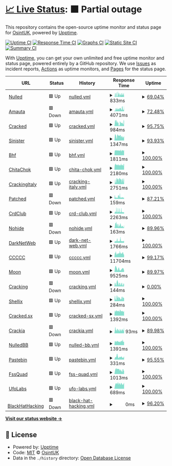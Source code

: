 # [📈 Live Status](https://OsintUK.github.io/Up-or-Down): <!--live status--> **🟧 Partial outage**

This repository contains the open-source uptime monitor and status page for [OsintUK](https://OsintUK.github.io/Up-or-Down), powered by [Upptime](https://github.com/upptime/upptime).

[![Uptime CI](https://github.com/OsintUK/Up-or-Down/workflows/Uptime%20CI/badge.svg)](https://github.com/OsintUK/Up-or-Down/actions?query=workflow%3A%22Uptime+CI%22)
[![Response Time CI](https://github.com/OsintUK/Up-or-Down/workflows/Response%20Time%20CI/badge.svg)](https://github.com/OsintUK/Up-or-Down/actions?query=workflow%3A%22Response+Time+CI%22)
[![Graphs CI](https://github.com/OsintUK/Up-or-Down/workflows/Graphs%20CI/badge.svg)](https://github.com/OsintUK/Up-or-Down/actions?query=workflow%3A%22Graphs+CI%22)
[![Static Site CI](https://github.com/OsintUK/Up-or-Down/workflows/Static%20Site%20CI/badge.svg)](https://github.com/OsintUK/Up-or-Down/actions?query=workflow%3A%22Static+Site+CI%22)
[![Summary CI](https://github.com/OsintUK/Up-or-Down/workflows/Summary%20CI/badge.svg)](https://github.com/OsintUK/Up-or-Down/actions?query=workflow%3A%22Summary+CI%22)

With [Upptime](https://upptime.js.org), you can get your own unlimited and free uptime monitor and status page, powered entirely by a GitHub repository. We use [Issues](https://github.com/OsintUK/Up-or-Down/issues) as incident reports, [Actions](https://github.com/OsintUK/Up-or-Down/actions) as uptime monitors, and [Pages](https://OsintUK.github.io/Up-or-Down) for the status page.

<!--start: status pages-->
<!-- This summary is generated by Upptime (https://github.com/upptime/upptime) -->
<!-- Do not edit this manually, your changes will be overwritten -->
<!-- prettier-ignore -->
| URL | Status | History | Response Time | Uptime |
| --- | ------ | ------- | ------------- | ------ |
| <img alt="" src="https://icons.duckduckgo.com/ip3/nulled.to.ico" height="13"> [Nulled](https://nulled.to) | 🟩 Up | [nulled.yml](https://github.com/OsintUK/Up-or-Down/commits/HEAD/history/nulled.yml) | <details><summary><img alt="Response time graph" src="./graphs/nulled/response-time-week.png" height="20"> 833ms</summary><br><a href="https://OsintUK.github.io/Up-or-Down/history/nulled"><img alt="Response time 833" src="https://img.shields.io/endpoint?url=https%3A%2F%2Fraw.githubusercontent.com%2FOsintUK%2FUp-or-Down%2FHEAD%2Fapi%2Fnulled%2Fresponse-time.json"></a><br><a href="https://OsintUK.github.io/Up-or-Down/history/nulled"><img alt="24-hour response time 781" src="https://img.shields.io/endpoint?url=https%3A%2F%2Fraw.githubusercontent.com%2FOsintUK%2FUp-or-Down%2FHEAD%2Fapi%2Fnulled%2Fresponse-time-day.json"></a><br><a href="https://OsintUK.github.io/Up-or-Down/history/nulled"><img alt="7-day response time 833" src="https://img.shields.io/endpoint?url=https%3A%2F%2Fraw.githubusercontent.com%2FOsintUK%2FUp-or-Down%2FHEAD%2Fapi%2Fnulled%2Fresponse-time-week.json"></a><br><a href="https://OsintUK.github.io/Up-or-Down/history/nulled"><img alt="30-day response time 833" src="https://img.shields.io/endpoint?url=https%3A%2F%2Fraw.githubusercontent.com%2FOsintUK%2FUp-or-Down%2FHEAD%2Fapi%2Fnulled%2Fresponse-time-month.json"></a><br><a href="https://OsintUK.github.io/Up-or-Down/history/nulled"><img alt="1-year response time 833" src="https://img.shields.io/endpoint?url=https%3A%2F%2Fraw.githubusercontent.com%2FOsintUK%2FUp-or-Down%2FHEAD%2Fapi%2Fnulled%2Fresponse-time-year.json"></a></details> | <details><summary><a href="https://OsintUK.github.io/Up-or-Down/history/nulled">69.04%</a></summary><a href="https://OsintUK.github.io/Up-or-Down/history/nulled"><img alt="All-time uptime 69.04%" src="https://img.shields.io/endpoint?url=https%3A%2F%2Fraw.githubusercontent.com%2FOsintUK%2FUp-or-Down%2FHEAD%2Fapi%2Fnulled%2Fuptime.json"></a><br><a href="https://OsintUK.github.io/Up-or-Down/history/nulled"><img alt="24-hour uptime 65.78%" src="https://img.shields.io/endpoint?url=https%3A%2F%2Fraw.githubusercontent.com%2FOsintUK%2FUp-or-Down%2FHEAD%2Fapi%2Fnulled%2Fuptime-day.json"></a><br><a href="https://OsintUK.github.io/Up-or-Down/history/nulled"><img alt="7-day uptime 69.04%" src="https://img.shields.io/endpoint?url=https%3A%2F%2Fraw.githubusercontent.com%2FOsintUK%2FUp-or-Down%2FHEAD%2Fapi%2Fnulled%2Fuptime-week.json"></a><br><a href="https://OsintUK.github.io/Up-or-Down/history/nulled"><img alt="30-day uptime 69.04%" src="https://img.shields.io/endpoint?url=https%3A%2F%2Fraw.githubusercontent.com%2FOsintUK%2FUp-or-Down%2FHEAD%2Fapi%2Fnulled%2Fuptime-month.json"></a><br><a href="https://OsintUK.github.io/Up-or-Down/history/nulled"><img alt="1-year uptime 69.04%" src="https://img.shields.io/endpoint?url=https%3A%2F%2Fraw.githubusercontent.com%2FOsintUK%2FUp-or-Down%2FHEAD%2Fapi%2Fnulled%2Fuptime-year.json"></a></details>
| <img alt="" src="https://icons.duckduckgo.com/ip3/amauta.cc.ico" height="13"> [Amauta](https://amauta.cc) | 🟥 Down | [amauta.yml](https://github.com/OsintUK/Up-or-Down/commits/HEAD/history/amauta.yml) | <details><summary><img alt="Response time graph" src="./graphs/amauta/response-time-week.png" height="20"> 4071ms</summary><br><a href="https://OsintUK.github.io/Up-or-Down/history/amauta"><img alt="Response time 4071" src="https://img.shields.io/endpoint?url=https%3A%2F%2Fraw.githubusercontent.com%2FOsintUK%2FUp-or-Down%2FHEAD%2Fapi%2Famauta%2Fresponse-time.json"></a><br><a href="https://OsintUK.github.io/Up-or-Down/history/amauta"><img alt="24-hour response time 4428" src="https://img.shields.io/endpoint?url=https%3A%2F%2Fraw.githubusercontent.com%2FOsintUK%2FUp-or-Down%2FHEAD%2Fapi%2Famauta%2Fresponse-time-day.json"></a><br><a href="https://OsintUK.github.io/Up-or-Down/history/amauta"><img alt="7-day response time 4071" src="https://img.shields.io/endpoint?url=https%3A%2F%2Fraw.githubusercontent.com%2FOsintUK%2FUp-or-Down%2FHEAD%2Fapi%2Famauta%2Fresponse-time-week.json"></a><br><a href="https://OsintUK.github.io/Up-or-Down/history/amauta"><img alt="30-day response time 4071" src="https://img.shields.io/endpoint?url=https%3A%2F%2Fraw.githubusercontent.com%2FOsintUK%2FUp-or-Down%2FHEAD%2Fapi%2Famauta%2Fresponse-time-month.json"></a><br><a href="https://OsintUK.github.io/Up-or-Down/history/amauta"><img alt="1-year response time 4071" src="https://img.shields.io/endpoint?url=https%3A%2F%2Fraw.githubusercontent.com%2FOsintUK%2FUp-or-Down%2FHEAD%2Fapi%2Famauta%2Fresponse-time-year.json"></a></details> | <details><summary><a href="https://OsintUK.github.io/Up-or-Down/history/amauta">72.48%</a></summary><a href="https://OsintUK.github.io/Up-or-Down/history/amauta"><img alt="All-time uptime 72.48%" src="https://img.shields.io/endpoint?url=https%3A%2F%2Fraw.githubusercontent.com%2FOsintUK%2FUp-or-Down%2FHEAD%2Fapi%2Famauta%2Fuptime.json"></a><br><a href="https://OsintUK.github.io/Up-or-Down/history/amauta"><img alt="24-hour uptime 79.64%" src="https://img.shields.io/endpoint?url=https%3A%2F%2Fraw.githubusercontent.com%2FOsintUK%2FUp-or-Down%2FHEAD%2Fapi%2Famauta%2Fuptime-day.json"></a><br><a href="https://OsintUK.github.io/Up-or-Down/history/amauta"><img alt="7-day uptime 72.48%" src="https://img.shields.io/endpoint?url=https%3A%2F%2Fraw.githubusercontent.com%2FOsintUK%2FUp-or-Down%2FHEAD%2Fapi%2Famauta%2Fuptime-week.json"></a><br><a href="https://OsintUK.github.io/Up-or-Down/history/amauta"><img alt="30-day uptime 72.48%" src="https://img.shields.io/endpoint?url=https%3A%2F%2Fraw.githubusercontent.com%2FOsintUK%2FUp-or-Down%2FHEAD%2Fapi%2Famauta%2Fuptime-month.json"></a><br><a href="https://OsintUK.github.io/Up-or-Down/history/amauta"><img alt="1-year uptime 72.48%" src="https://img.shields.io/endpoint?url=https%3A%2F%2Fraw.githubusercontent.com%2FOsintUK%2FUp-or-Down%2FHEAD%2Fapi%2Famauta%2Fuptime-year.json"></a></details>
| <img alt="" src="https://icons.duckduckgo.com/ip3/cracked.io.ico" height="13"> [Cracked](https://cracked.io) | 🟩 Up | [cracked.yml](https://github.com/OsintUK/Up-or-Down/commits/HEAD/history/cracked.yml) | <details><summary><img alt="Response time graph" src="./graphs/cracked/response-time-week.png" height="20"> 984ms</summary><br><a href="https://OsintUK.github.io/Up-or-Down/history/cracked"><img alt="Response time 984" src="https://img.shields.io/endpoint?url=https%3A%2F%2Fraw.githubusercontent.com%2FOsintUK%2FUp-or-Down%2FHEAD%2Fapi%2Fcracked%2Fresponse-time.json"></a><br><a href="https://OsintUK.github.io/Up-or-Down/history/cracked"><img alt="24-hour response time 915" src="https://img.shields.io/endpoint?url=https%3A%2F%2Fraw.githubusercontent.com%2FOsintUK%2FUp-or-Down%2FHEAD%2Fapi%2Fcracked%2Fresponse-time-day.json"></a><br><a href="https://OsintUK.github.io/Up-or-Down/history/cracked"><img alt="7-day response time 984" src="https://img.shields.io/endpoint?url=https%3A%2F%2Fraw.githubusercontent.com%2FOsintUK%2FUp-or-Down%2FHEAD%2Fapi%2Fcracked%2Fresponse-time-week.json"></a><br><a href="https://OsintUK.github.io/Up-or-Down/history/cracked"><img alt="30-day response time 984" src="https://img.shields.io/endpoint?url=https%3A%2F%2Fraw.githubusercontent.com%2FOsintUK%2FUp-or-Down%2FHEAD%2Fapi%2Fcracked%2Fresponse-time-month.json"></a><br><a href="https://OsintUK.github.io/Up-or-Down/history/cracked"><img alt="1-year response time 984" src="https://img.shields.io/endpoint?url=https%3A%2F%2Fraw.githubusercontent.com%2FOsintUK%2FUp-or-Down%2FHEAD%2Fapi%2Fcracked%2Fresponse-time-year.json"></a></details> | <details><summary><a href="https://OsintUK.github.io/Up-or-Down/history/cracked">95.75%</a></summary><a href="https://OsintUK.github.io/Up-or-Down/history/cracked"><img alt="All-time uptime 95.75%" src="https://img.shields.io/endpoint?url=https%3A%2F%2Fraw.githubusercontent.com%2FOsintUK%2FUp-or-Down%2FHEAD%2Fapi%2Fcracked%2Fuptime.json"></a><br><a href="https://OsintUK.github.io/Up-or-Down/history/cracked"><img alt="24-hour uptime 96.83%" src="https://img.shields.io/endpoint?url=https%3A%2F%2Fraw.githubusercontent.com%2FOsintUK%2FUp-or-Down%2FHEAD%2Fapi%2Fcracked%2Fuptime-day.json"></a><br><a href="https://OsintUK.github.io/Up-or-Down/history/cracked"><img alt="7-day uptime 95.75%" src="https://img.shields.io/endpoint?url=https%3A%2F%2Fraw.githubusercontent.com%2FOsintUK%2FUp-or-Down%2FHEAD%2Fapi%2Fcracked%2Fuptime-week.json"></a><br><a href="https://OsintUK.github.io/Up-or-Down/history/cracked"><img alt="30-day uptime 95.75%" src="https://img.shields.io/endpoint?url=https%3A%2F%2Fraw.githubusercontent.com%2FOsintUK%2FUp-or-Down%2FHEAD%2Fapi%2Fcracked%2Fuptime-month.json"></a><br><a href="https://OsintUK.github.io/Up-or-Down/history/cracked"><img alt="1-year uptime 95.75%" src="https://img.shields.io/endpoint?url=https%3A%2F%2Fraw.githubusercontent.com%2FOsintUK%2FUp-or-Down%2FHEAD%2Fapi%2Fcracked%2Fuptime-year.json"></a></details>
| <img alt="" src="https://icons.duckduckgo.com/ip3/sinister.ly.ico" height="13"> [Sinister](https://sinister.ly) | 🟩 Up | [sinister.yml](https://github.com/OsintUK/Up-or-Down/commits/HEAD/history/sinister.yml) | <details><summary><img alt="Response time graph" src="./graphs/sinister/response-time-week.png" height="20"> 1347ms</summary><br><a href="https://OsintUK.github.io/Up-or-Down/history/sinister"><img alt="Response time 1347" src="https://img.shields.io/endpoint?url=https%3A%2F%2Fraw.githubusercontent.com%2FOsintUK%2FUp-or-Down%2FHEAD%2Fapi%2Fsinister%2Fresponse-time.json"></a><br><a href="https://OsintUK.github.io/Up-or-Down/history/sinister"><img alt="24-hour response time 1148" src="https://img.shields.io/endpoint?url=https%3A%2F%2Fraw.githubusercontent.com%2FOsintUK%2FUp-or-Down%2FHEAD%2Fapi%2Fsinister%2Fresponse-time-day.json"></a><br><a href="https://OsintUK.github.io/Up-or-Down/history/sinister"><img alt="7-day response time 1347" src="https://img.shields.io/endpoint?url=https%3A%2F%2Fraw.githubusercontent.com%2FOsintUK%2FUp-or-Down%2FHEAD%2Fapi%2Fsinister%2Fresponse-time-week.json"></a><br><a href="https://OsintUK.github.io/Up-or-Down/history/sinister"><img alt="30-day response time 1347" src="https://img.shields.io/endpoint?url=https%3A%2F%2Fraw.githubusercontent.com%2FOsintUK%2FUp-or-Down%2FHEAD%2Fapi%2Fsinister%2Fresponse-time-month.json"></a><br><a href="https://OsintUK.github.io/Up-or-Down/history/sinister"><img alt="1-year response time 1347" src="https://img.shields.io/endpoint?url=https%3A%2F%2Fraw.githubusercontent.com%2FOsintUK%2FUp-or-Down%2FHEAD%2Fapi%2Fsinister%2Fresponse-time-year.json"></a></details> | <details><summary><a href="https://OsintUK.github.io/Up-or-Down/history/sinister">93.93%</a></summary><a href="https://OsintUK.github.io/Up-or-Down/history/sinister"><img alt="All-time uptime 93.93%" src="https://img.shields.io/endpoint?url=https%3A%2F%2Fraw.githubusercontent.com%2FOsintUK%2FUp-or-Down%2FHEAD%2Fapi%2Fsinister%2Fuptime.json"></a><br><a href="https://OsintUK.github.io/Up-or-Down/history/sinister"><img alt="24-hour uptime 100.00%" src="https://img.shields.io/endpoint?url=https%3A%2F%2Fraw.githubusercontent.com%2FOsintUK%2FUp-or-Down%2FHEAD%2Fapi%2Fsinister%2Fuptime-day.json"></a><br><a href="https://OsintUK.github.io/Up-or-Down/history/sinister"><img alt="7-day uptime 93.93%" src="https://img.shields.io/endpoint?url=https%3A%2F%2Fraw.githubusercontent.com%2FOsintUK%2FUp-or-Down%2FHEAD%2Fapi%2Fsinister%2Fuptime-week.json"></a><br><a href="https://OsintUK.github.io/Up-or-Down/history/sinister"><img alt="30-day uptime 93.93%" src="https://img.shields.io/endpoint?url=https%3A%2F%2Fraw.githubusercontent.com%2FOsintUK%2FUp-or-Down%2FHEAD%2Fapi%2Fsinister%2Fuptime-month.json"></a><br><a href="https://OsintUK.github.io/Up-or-Down/history/sinister"><img alt="1-year uptime 93.93%" src="https://img.shields.io/endpoint?url=https%3A%2F%2Fraw.githubusercontent.com%2FOsintUK%2FUp-or-Down%2FHEAD%2Fapi%2Fsinister%2Fuptime-year.json"></a></details>
| <img alt="" src="https://icons.duckduckgo.com/ip3/bhf.im.ico" height="13"> [Bhf](https://bhf.im) | 🟩 Up | [bhf.yml](https://github.com/OsintUK/Up-or-Down/commits/HEAD/history/bhf.yml) | <details><summary><img alt="Response time graph" src="./graphs/bhf/response-time-week.png" height="20"> 1811ms</summary><br><a href="https://OsintUK.github.io/Up-or-Down/history/bhf"><img alt="Response time 1811" src="https://img.shields.io/endpoint?url=https%3A%2F%2Fraw.githubusercontent.com%2FOsintUK%2FUp-or-Down%2FHEAD%2Fapi%2Fbhf%2Fresponse-time.json"></a><br><a href="https://OsintUK.github.io/Up-or-Down/history/bhf"><img alt="24-hour response time 1898" src="https://img.shields.io/endpoint?url=https%3A%2F%2Fraw.githubusercontent.com%2FOsintUK%2FUp-or-Down%2FHEAD%2Fapi%2Fbhf%2Fresponse-time-day.json"></a><br><a href="https://OsintUK.github.io/Up-or-Down/history/bhf"><img alt="7-day response time 1811" src="https://img.shields.io/endpoint?url=https%3A%2F%2Fraw.githubusercontent.com%2FOsintUK%2FUp-or-Down%2FHEAD%2Fapi%2Fbhf%2Fresponse-time-week.json"></a><br><a href="https://OsintUK.github.io/Up-or-Down/history/bhf"><img alt="30-day response time 1811" src="https://img.shields.io/endpoint?url=https%3A%2F%2Fraw.githubusercontent.com%2FOsintUK%2FUp-or-Down%2FHEAD%2Fapi%2Fbhf%2Fresponse-time-month.json"></a><br><a href="https://OsintUK.github.io/Up-or-Down/history/bhf"><img alt="1-year response time 1811" src="https://img.shields.io/endpoint?url=https%3A%2F%2Fraw.githubusercontent.com%2FOsintUK%2FUp-or-Down%2FHEAD%2Fapi%2Fbhf%2Fresponse-time-year.json"></a></details> | <details><summary><a href="https://OsintUK.github.io/Up-or-Down/history/bhf">100.00%</a></summary><a href="https://OsintUK.github.io/Up-or-Down/history/bhf"><img alt="All-time uptime 100.00%" src="https://img.shields.io/endpoint?url=https%3A%2F%2Fraw.githubusercontent.com%2FOsintUK%2FUp-or-Down%2FHEAD%2Fapi%2Fbhf%2Fuptime.json"></a><br><a href="https://OsintUK.github.io/Up-or-Down/history/bhf"><img alt="24-hour uptime 100.00%" src="https://img.shields.io/endpoint?url=https%3A%2F%2Fraw.githubusercontent.com%2FOsintUK%2FUp-or-Down%2FHEAD%2Fapi%2Fbhf%2Fuptime-day.json"></a><br><a href="https://OsintUK.github.io/Up-or-Down/history/bhf"><img alt="7-day uptime 100.00%" src="https://img.shields.io/endpoint?url=https%3A%2F%2Fraw.githubusercontent.com%2FOsintUK%2FUp-or-Down%2FHEAD%2Fapi%2Fbhf%2Fuptime-week.json"></a><br><a href="https://OsintUK.github.io/Up-or-Down/history/bhf"><img alt="30-day uptime 100.00%" src="https://img.shields.io/endpoint?url=https%3A%2F%2Fraw.githubusercontent.com%2FOsintUK%2FUp-or-Down%2FHEAD%2Fapi%2Fbhf%2Fuptime-month.json"></a><br><a href="https://OsintUK.github.io/Up-or-Down/history/bhf"><img alt="1-year uptime 100.00%" src="https://img.shields.io/endpoint?url=https%3A%2F%2Fraw.githubusercontent.com%2FOsintUK%2FUp-or-Down%2FHEAD%2Fapi%2Fbhf%2Fuptime-year.json"></a></details>
| <img alt="" src="https://icons.duckduckgo.com/ip3/chitachok.fun.ico" height="13"> [ChitaChok](https://chitachok.fun) | 🟩 Up | [chita-chok.yml](https://github.com/OsintUK/Up-or-Down/commits/HEAD/history/chita-chok.yml) | <details><summary><img alt="Response time graph" src="./graphs/chita-chok/response-time-week.png" height="20"> 2180ms</summary><br><a href="https://OsintUK.github.io/Up-or-Down/history/chita-chok"><img alt="Response time 2180" src="https://img.shields.io/endpoint?url=https%3A%2F%2Fraw.githubusercontent.com%2FOsintUK%2FUp-or-Down%2FHEAD%2Fapi%2Fchita-chok%2Fresponse-time.json"></a><br><a href="https://OsintUK.github.io/Up-or-Down/history/chita-chok"><img alt="24-hour response time 2274" src="https://img.shields.io/endpoint?url=https%3A%2F%2Fraw.githubusercontent.com%2FOsintUK%2FUp-or-Down%2FHEAD%2Fapi%2Fchita-chok%2Fresponse-time-day.json"></a><br><a href="https://OsintUK.github.io/Up-or-Down/history/chita-chok"><img alt="7-day response time 2180" src="https://img.shields.io/endpoint?url=https%3A%2F%2Fraw.githubusercontent.com%2FOsintUK%2FUp-or-Down%2FHEAD%2Fapi%2Fchita-chok%2Fresponse-time-week.json"></a><br><a href="https://OsintUK.github.io/Up-or-Down/history/chita-chok"><img alt="30-day response time 2180" src="https://img.shields.io/endpoint?url=https%3A%2F%2Fraw.githubusercontent.com%2FOsintUK%2FUp-or-Down%2FHEAD%2Fapi%2Fchita-chok%2Fresponse-time-month.json"></a><br><a href="https://OsintUK.github.io/Up-or-Down/history/chita-chok"><img alt="1-year response time 2180" src="https://img.shields.io/endpoint?url=https%3A%2F%2Fraw.githubusercontent.com%2FOsintUK%2FUp-or-Down%2FHEAD%2Fapi%2Fchita-chok%2Fresponse-time-year.json"></a></details> | <details><summary><a href="https://OsintUK.github.io/Up-or-Down/history/chita-chok">100.00%</a></summary><a href="https://OsintUK.github.io/Up-or-Down/history/chita-chok"><img alt="All-time uptime 100.00%" src="https://img.shields.io/endpoint?url=https%3A%2F%2Fraw.githubusercontent.com%2FOsintUK%2FUp-or-Down%2FHEAD%2Fapi%2Fchita-chok%2Fuptime.json"></a><br><a href="https://OsintUK.github.io/Up-or-Down/history/chita-chok"><img alt="24-hour uptime 100.00%" src="https://img.shields.io/endpoint?url=https%3A%2F%2Fraw.githubusercontent.com%2FOsintUK%2FUp-or-Down%2FHEAD%2Fapi%2Fchita-chok%2Fuptime-day.json"></a><br><a href="https://OsintUK.github.io/Up-or-Down/history/chita-chok"><img alt="7-day uptime 100.00%" src="https://img.shields.io/endpoint?url=https%3A%2F%2Fraw.githubusercontent.com%2FOsintUK%2FUp-or-Down%2FHEAD%2Fapi%2Fchita-chok%2Fuptime-week.json"></a><br><a href="https://OsintUK.github.io/Up-or-Down/history/chita-chok"><img alt="30-day uptime 100.00%" src="https://img.shields.io/endpoint?url=https%3A%2F%2Fraw.githubusercontent.com%2FOsintUK%2FUp-or-Down%2FHEAD%2Fapi%2Fchita-chok%2Fuptime-month.json"></a><br><a href="https://OsintUK.github.io/Up-or-Down/history/chita-chok"><img alt="1-year uptime 100.00%" src="https://img.shields.io/endpoint?url=https%3A%2F%2Fraw.githubusercontent.com%2FOsintUK%2FUp-or-Down%2FHEAD%2Fapi%2Fchita-chok%2Fuptime-year.json"></a></details>
| <img alt="" src="https://icons.duckduckgo.com/ip3/crackingitaly.to.ico" height="13"> [CrackingItaly](https://crackingitaly.to) | 🟩 Up | [cracking-italy.yml](https://github.com/OsintUK/Up-or-Down/commits/HEAD/history/cracking-italy.yml) | <details><summary><img alt="Response time graph" src="./graphs/cracking-italy/response-time-week.png" height="20"> 2751ms</summary><br><a href="https://OsintUK.github.io/Up-or-Down/history/cracking-italy"><img alt="Response time 2751" src="https://img.shields.io/endpoint?url=https%3A%2F%2Fraw.githubusercontent.com%2FOsintUK%2FUp-or-Down%2FHEAD%2Fapi%2Fcracking-italy%2Fresponse-time.json"></a><br><a href="https://OsintUK.github.io/Up-or-Down/history/cracking-italy"><img alt="24-hour response time 3195" src="https://img.shields.io/endpoint?url=https%3A%2F%2Fraw.githubusercontent.com%2FOsintUK%2FUp-or-Down%2FHEAD%2Fapi%2Fcracking-italy%2Fresponse-time-day.json"></a><br><a href="https://OsintUK.github.io/Up-or-Down/history/cracking-italy"><img alt="7-day response time 2751" src="https://img.shields.io/endpoint?url=https%3A%2F%2Fraw.githubusercontent.com%2FOsintUK%2FUp-or-Down%2FHEAD%2Fapi%2Fcracking-italy%2Fresponse-time-week.json"></a><br><a href="https://OsintUK.github.io/Up-or-Down/history/cracking-italy"><img alt="30-day response time 2751" src="https://img.shields.io/endpoint?url=https%3A%2F%2Fraw.githubusercontent.com%2FOsintUK%2FUp-or-Down%2FHEAD%2Fapi%2Fcracking-italy%2Fresponse-time-month.json"></a><br><a href="https://OsintUK.github.io/Up-or-Down/history/cracking-italy"><img alt="1-year response time 2751" src="https://img.shields.io/endpoint?url=https%3A%2F%2Fraw.githubusercontent.com%2FOsintUK%2FUp-or-Down%2FHEAD%2Fapi%2Fcracking-italy%2Fresponse-time-year.json"></a></details> | <details><summary><a href="https://OsintUK.github.io/Up-or-Down/history/cracking-italy">100.00%</a></summary><a href="https://OsintUK.github.io/Up-or-Down/history/cracking-italy"><img alt="All-time uptime 100.00%" src="https://img.shields.io/endpoint?url=https%3A%2F%2Fraw.githubusercontent.com%2FOsintUK%2FUp-or-Down%2FHEAD%2Fapi%2Fcracking-italy%2Fuptime.json"></a><br><a href="https://OsintUK.github.io/Up-or-Down/history/cracking-italy"><img alt="24-hour uptime 100.00%" src="https://img.shields.io/endpoint?url=https%3A%2F%2Fraw.githubusercontent.com%2FOsintUK%2FUp-or-Down%2FHEAD%2Fapi%2Fcracking-italy%2Fuptime-day.json"></a><br><a href="https://OsintUK.github.io/Up-or-Down/history/cracking-italy"><img alt="7-day uptime 100.00%" src="https://img.shields.io/endpoint?url=https%3A%2F%2Fraw.githubusercontent.com%2FOsintUK%2FUp-or-Down%2FHEAD%2Fapi%2Fcracking-italy%2Fuptime-week.json"></a><br><a href="https://OsintUK.github.io/Up-or-Down/history/cracking-italy"><img alt="30-day uptime 100.00%" src="https://img.shields.io/endpoint?url=https%3A%2F%2Fraw.githubusercontent.com%2FOsintUK%2FUp-or-Down%2FHEAD%2Fapi%2Fcracking-italy%2Fuptime-month.json"></a><br><a href="https://OsintUK.github.io/Up-or-Down/history/cracking-italy"><img alt="1-year uptime 100.00%" src="https://img.shields.io/endpoint?url=https%3A%2F%2Fraw.githubusercontent.com%2FOsintUK%2FUp-or-Down%2FHEAD%2Fapi%2Fcracking-italy%2Fuptime-year.json"></a></details>
| <img alt="" src="https://icons.duckduckgo.com/ip3/patched.to.ico" height="13"> [Patched](https://patched.to) | 🟥 Down | [patched.yml](https://github.com/OsintUK/Up-or-Down/commits/HEAD/history/patched.yml) | <details><summary><img alt="Response time graph" src="./graphs/patched/response-time-week.png" height="20"> 159ms</summary><br><a href="https://OsintUK.github.io/Up-or-Down/history/patched"><img alt="Response time 159" src="https://img.shields.io/endpoint?url=https%3A%2F%2Fraw.githubusercontent.com%2FOsintUK%2FUp-or-Down%2FHEAD%2Fapi%2Fpatched%2Fresponse-time.json"></a><br><a href="https://OsintUK.github.io/Up-or-Down/history/patched"><img alt="24-hour response time 94" src="https://img.shields.io/endpoint?url=https%3A%2F%2Fraw.githubusercontent.com%2FOsintUK%2FUp-or-Down%2FHEAD%2Fapi%2Fpatched%2Fresponse-time-day.json"></a><br><a href="https://OsintUK.github.io/Up-or-Down/history/patched"><img alt="7-day response time 159" src="https://img.shields.io/endpoint?url=https%3A%2F%2Fraw.githubusercontent.com%2FOsintUK%2FUp-or-Down%2FHEAD%2Fapi%2Fpatched%2Fresponse-time-week.json"></a><br><a href="https://OsintUK.github.io/Up-or-Down/history/patched"><img alt="30-day response time 159" src="https://img.shields.io/endpoint?url=https%3A%2F%2Fraw.githubusercontent.com%2FOsintUK%2FUp-or-Down%2FHEAD%2Fapi%2Fpatched%2Fresponse-time-month.json"></a><br><a href="https://OsintUK.github.io/Up-or-Down/history/patched"><img alt="1-year response time 159" src="https://img.shields.io/endpoint?url=https%3A%2F%2Fraw.githubusercontent.com%2FOsintUK%2FUp-or-Down%2FHEAD%2Fapi%2Fpatched%2Fresponse-time-year.json"></a></details> | <details><summary><a href="https://OsintUK.github.io/Up-or-Down/history/patched">87.21%</a></summary><a href="https://OsintUK.github.io/Up-or-Down/history/patched"><img alt="All-time uptime 87.21%" src="https://img.shields.io/endpoint?url=https%3A%2F%2Fraw.githubusercontent.com%2FOsintUK%2FUp-or-Down%2FHEAD%2Fapi%2Fpatched%2Fuptime.json"></a><br><a href="https://OsintUK.github.io/Up-or-Down/history/patched"><img alt="24-hour uptime 100.00%" src="https://img.shields.io/endpoint?url=https%3A%2F%2Fraw.githubusercontent.com%2FOsintUK%2FUp-or-Down%2FHEAD%2Fapi%2Fpatched%2Fuptime-day.json"></a><br><a href="https://OsintUK.github.io/Up-or-Down/history/patched"><img alt="7-day uptime 87.21%" src="https://img.shields.io/endpoint?url=https%3A%2F%2Fraw.githubusercontent.com%2FOsintUK%2FUp-or-Down%2FHEAD%2Fapi%2Fpatched%2Fuptime-week.json"></a><br><a href="https://OsintUK.github.io/Up-or-Down/history/patched"><img alt="30-day uptime 87.21%" src="https://img.shields.io/endpoint?url=https%3A%2F%2Fraw.githubusercontent.com%2FOsintUK%2FUp-or-Down%2FHEAD%2Fapi%2Fpatched%2Fuptime-month.json"></a><br><a href="https://OsintUK.github.io/Up-or-Down/history/patched"><img alt="1-year uptime 87.21%" src="https://img.shields.io/endpoint?url=https%3A%2F%2Fraw.githubusercontent.com%2FOsintUK%2FUp-or-Down%2FHEAD%2Fapi%2Fpatched%2Fuptime-year.json"></a></details>
| <img alt="" src="https://icons.duckduckgo.com/ip3/crdclub.su.ico" height="13"> [CrdClub](https://crdclub.su) | 🟩 Up | [crd-club.yml](https://github.com/OsintUK/Up-or-Down/commits/HEAD/history/crd-club.yml) | <details><summary><img alt="Response time graph" src="./graphs/crd-club/response-time-week.png" height="20"> 2263ms</summary><br><a href="https://OsintUK.github.io/Up-or-Down/history/crd-club"><img alt="Response time 2263" src="https://img.shields.io/endpoint?url=https%3A%2F%2Fraw.githubusercontent.com%2FOsintUK%2FUp-or-Down%2FHEAD%2Fapi%2Fcrd-club%2Fresponse-time.json"></a><br><a href="https://OsintUK.github.io/Up-or-Down/history/crd-club"><img alt="24-hour response time 1464" src="https://img.shields.io/endpoint?url=https%3A%2F%2Fraw.githubusercontent.com%2FOsintUK%2FUp-or-Down%2FHEAD%2Fapi%2Fcrd-club%2Fresponse-time-day.json"></a><br><a href="https://OsintUK.github.io/Up-or-Down/history/crd-club"><img alt="7-day response time 2263" src="https://img.shields.io/endpoint?url=https%3A%2F%2Fraw.githubusercontent.com%2FOsintUK%2FUp-or-Down%2FHEAD%2Fapi%2Fcrd-club%2Fresponse-time-week.json"></a><br><a href="https://OsintUK.github.io/Up-or-Down/history/crd-club"><img alt="30-day response time 2263" src="https://img.shields.io/endpoint?url=https%3A%2F%2Fraw.githubusercontent.com%2FOsintUK%2FUp-or-Down%2FHEAD%2Fapi%2Fcrd-club%2Fresponse-time-month.json"></a><br><a href="https://OsintUK.github.io/Up-or-Down/history/crd-club"><img alt="1-year response time 2263" src="https://img.shields.io/endpoint?url=https%3A%2F%2Fraw.githubusercontent.com%2FOsintUK%2FUp-or-Down%2FHEAD%2Fapi%2Fcrd-club%2Fresponse-time-year.json"></a></details> | <details><summary><a href="https://OsintUK.github.io/Up-or-Down/history/crd-club">100.00%</a></summary><a href="https://OsintUK.github.io/Up-or-Down/history/crd-club"><img alt="All-time uptime 100.00%" src="https://img.shields.io/endpoint?url=https%3A%2F%2Fraw.githubusercontent.com%2FOsintUK%2FUp-or-Down%2FHEAD%2Fapi%2Fcrd-club%2Fuptime.json"></a><br><a href="https://OsintUK.github.io/Up-or-Down/history/crd-club"><img alt="24-hour uptime 100.00%" src="https://img.shields.io/endpoint?url=https%3A%2F%2Fraw.githubusercontent.com%2FOsintUK%2FUp-or-Down%2FHEAD%2Fapi%2Fcrd-club%2Fuptime-day.json"></a><br><a href="https://OsintUK.github.io/Up-or-Down/history/crd-club"><img alt="7-day uptime 100.00%" src="https://img.shields.io/endpoint?url=https%3A%2F%2Fraw.githubusercontent.com%2FOsintUK%2FUp-or-Down%2FHEAD%2Fapi%2Fcrd-club%2Fuptime-week.json"></a><br><a href="https://OsintUK.github.io/Up-or-Down/history/crd-club"><img alt="30-day uptime 100.00%" src="https://img.shields.io/endpoint?url=https%3A%2F%2Fraw.githubusercontent.com%2FOsintUK%2FUp-or-Down%2FHEAD%2Fapi%2Fcrd-club%2Fuptime-month.json"></a><br><a href="https://OsintUK.github.io/Up-or-Down/history/crd-club"><img alt="1-year uptime 100.00%" src="https://img.shields.io/endpoint?url=https%3A%2F%2Fraw.githubusercontent.com%2FOsintUK%2FUp-or-Down%2FHEAD%2Fapi%2Fcrd-club%2Fuptime-year.json"></a></details>
| <img alt="" src="https://icons.duckduckgo.com/ip3/nohide.space.ico" height="13"> [Nohide](https://nohide.space) | 🟥 Down | [nohide.yml](https://github.com/OsintUK/Up-or-Down/commits/HEAD/history/nohide.yml) | <details><summary><img alt="Response time graph" src="./graphs/nohide/response-time-week.png" height="20"> 163ms</summary><br><a href="https://OsintUK.github.io/Up-or-Down/history/nohide"><img alt="Response time 163" src="https://img.shields.io/endpoint?url=https%3A%2F%2Fraw.githubusercontent.com%2FOsintUK%2FUp-or-Down%2FHEAD%2Fapi%2Fnohide%2Fresponse-time.json"></a><br><a href="https://OsintUK.github.io/Up-or-Down/history/nohide"><img alt="24-hour response time 116" src="https://img.shields.io/endpoint?url=https%3A%2F%2Fraw.githubusercontent.com%2FOsintUK%2FUp-or-Down%2FHEAD%2Fapi%2Fnohide%2Fresponse-time-day.json"></a><br><a href="https://OsintUK.github.io/Up-or-Down/history/nohide"><img alt="7-day response time 163" src="https://img.shields.io/endpoint?url=https%3A%2F%2Fraw.githubusercontent.com%2FOsintUK%2FUp-or-Down%2FHEAD%2Fapi%2Fnohide%2Fresponse-time-week.json"></a><br><a href="https://OsintUK.github.io/Up-or-Down/history/nohide"><img alt="30-day response time 163" src="https://img.shields.io/endpoint?url=https%3A%2F%2Fraw.githubusercontent.com%2FOsintUK%2FUp-or-Down%2FHEAD%2Fapi%2Fnohide%2Fresponse-time-month.json"></a><br><a href="https://OsintUK.github.io/Up-or-Down/history/nohide"><img alt="1-year response time 163" src="https://img.shields.io/endpoint?url=https%3A%2F%2Fraw.githubusercontent.com%2FOsintUK%2FUp-or-Down%2FHEAD%2Fapi%2Fnohide%2Fresponse-time-year.json"></a></details> | <details><summary><a href="https://OsintUK.github.io/Up-or-Down/history/nohide">89.96%</a></summary><a href="https://OsintUK.github.io/Up-or-Down/history/nohide"><img alt="All-time uptime 89.96%" src="https://img.shields.io/endpoint?url=https%3A%2F%2Fraw.githubusercontent.com%2FOsintUK%2FUp-or-Down%2FHEAD%2Fapi%2Fnohide%2Fuptime.json"></a><br><a href="https://OsintUK.github.io/Up-or-Down/history/nohide"><img alt="24-hour uptime 100.00%" src="https://img.shields.io/endpoint?url=https%3A%2F%2Fraw.githubusercontent.com%2FOsintUK%2FUp-or-Down%2FHEAD%2Fapi%2Fnohide%2Fuptime-day.json"></a><br><a href="https://OsintUK.github.io/Up-or-Down/history/nohide"><img alt="7-day uptime 89.96%" src="https://img.shields.io/endpoint?url=https%3A%2F%2Fraw.githubusercontent.com%2FOsintUK%2FUp-or-Down%2FHEAD%2Fapi%2Fnohide%2Fuptime-week.json"></a><br><a href="https://OsintUK.github.io/Up-or-Down/history/nohide"><img alt="30-day uptime 89.96%" src="https://img.shields.io/endpoint?url=https%3A%2F%2Fraw.githubusercontent.com%2FOsintUK%2FUp-or-Down%2FHEAD%2Fapi%2Fnohide%2Fuptime-month.json"></a><br><a href="https://OsintUK.github.io/Up-or-Down/history/nohide"><img alt="1-year uptime 89.96%" src="https://img.shields.io/endpoint?url=https%3A%2F%2Fraw.githubusercontent.com%2FOsintUK%2FUp-or-Down%2FHEAD%2Fapi%2Fnohide%2Fuptime-year.json"></a></details>
| <img alt="" src="https://icons.duckduckgo.com/ip3/darknetweb.ru.ico" height="13"> [DarkNetWeb](https://darknetweb.ru) | 🟩 Up | [dark-net-web.yml](https://github.com/OsintUK/Up-or-Down/commits/HEAD/history/dark-net-web.yml) | <details><summary><img alt="Response time graph" src="./graphs/dark-net-web/response-time-week.png" height="20"> 1766ms</summary><br><a href="https://OsintUK.github.io/Up-or-Down/history/dark-net-web"><img alt="Response time 1766" src="https://img.shields.io/endpoint?url=https%3A%2F%2Fraw.githubusercontent.com%2FOsintUK%2FUp-or-Down%2FHEAD%2Fapi%2Fdark-net-web%2Fresponse-time.json"></a><br><a href="https://OsintUK.github.io/Up-or-Down/history/dark-net-web"><img alt="24-hour response time 1578" src="https://img.shields.io/endpoint?url=https%3A%2F%2Fraw.githubusercontent.com%2FOsintUK%2FUp-or-Down%2FHEAD%2Fapi%2Fdark-net-web%2Fresponse-time-day.json"></a><br><a href="https://OsintUK.github.io/Up-or-Down/history/dark-net-web"><img alt="7-day response time 1766" src="https://img.shields.io/endpoint?url=https%3A%2F%2Fraw.githubusercontent.com%2FOsintUK%2FUp-or-Down%2FHEAD%2Fapi%2Fdark-net-web%2Fresponse-time-week.json"></a><br><a href="https://OsintUK.github.io/Up-or-Down/history/dark-net-web"><img alt="30-day response time 1766" src="https://img.shields.io/endpoint?url=https%3A%2F%2Fraw.githubusercontent.com%2FOsintUK%2FUp-or-Down%2FHEAD%2Fapi%2Fdark-net-web%2Fresponse-time-month.json"></a><br><a href="https://OsintUK.github.io/Up-or-Down/history/dark-net-web"><img alt="1-year response time 1766" src="https://img.shields.io/endpoint?url=https%3A%2F%2Fraw.githubusercontent.com%2FOsintUK%2FUp-or-Down%2FHEAD%2Fapi%2Fdark-net-web%2Fresponse-time-year.json"></a></details> | <details><summary><a href="https://OsintUK.github.io/Up-or-Down/history/dark-net-web">100.00%</a></summary><a href="https://OsintUK.github.io/Up-or-Down/history/dark-net-web"><img alt="All-time uptime 100.00%" src="https://img.shields.io/endpoint?url=https%3A%2F%2Fraw.githubusercontent.com%2FOsintUK%2FUp-or-Down%2FHEAD%2Fapi%2Fdark-net-web%2Fuptime.json"></a><br><a href="https://OsintUK.github.io/Up-or-Down/history/dark-net-web"><img alt="24-hour uptime 100.00%" src="https://img.shields.io/endpoint?url=https%3A%2F%2Fraw.githubusercontent.com%2FOsintUK%2FUp-or-Down%2FHEAD%2Fapi%2Fdark-net-web%2Fuptime-day.json"></a><br><a href="https://OsintUK.github.io/Up-or-Down/history/dark-net-web"><img alt="7-day uptime 100.00%" src="https://img.shields.io/endpoint?url=https%3A%2F%2Fraw.githubusercontent.com%2FOsintUK%2FUp-or-Down%2FHEAD%2Fapi%2Fdark-net-web%2Fuptime-week.json"></a><br><a href="https://OsintUK.github.io/Up-or-Down/history/dark-net-web"><img alt="30-day uptime 100.00%" src="https://img.shields.io/endpoint?url=https%3A%2F%2Fraw.githubusercontent.com%2FOsintUK%2FUp-or-Down%2FHEAD%2Fapi%2Fdark-net-web%2Fuptime-month.json"></a><br><a href="https://OsintUK.github.io/Up-or-Down/history/dark-net-web"><img alt="1-year uptime 100.00%" src="https://img.shields.io/endpoint?url=https%3A%2F%2Fraw.githubusercontent.com%2FOsintUK%2FUp-or-Down%2FHEAD%2Fapi%2Fdark-net-web%2Fuptime-year.json"></a></details>
| <img alt="" src="https://icons.duckduckgo.com/ip3/ccccc.sb.ico" height="13"> [CCCCC](https://ccccc.sb) | 🟩 Up | [ccccc.yml](https://github.com/OsintUK/Up-or-Down/commits/HEAD/history/ccccc.yml) | <details><summary><img alt="Response time graph" src="./graphs/ccccc/response-time-week.png" height="20"> 11704ms</summary><br><a href="https://OsintUK.github.io/Up-or-Down/history/ccccc"><img alt="Response time 11704" src="https://img.shields.io/endpoint?url=https%3A%2F%2Fraw.githubusercontent.com%2FOsintUK%2FUp-or-Down%2FHEAD%2Fapi%2Fccccc%2Fresponse-time.json"></a><br><a href="https://OsintUK.github.io/Up-or-Down/history/ccccc"><img alt="24-hour response time 9564" src="https://img.shields.io/endpoint?url=https%3A%2F%2Fraw.githubusercontent.com%2FOsintUK%2FUp-or-Down%2FHEAD%2Fapi%2Fccccc%2Fresponse-time-day.json"></a><br><a href="https://OsintUK.github.io/Up-or-Down/history/ccccc"><img alt="7-day response time 11704" src="https://img.shields.io/endpoint?url=https%3A%2F%2Fraw.githubusercontent.com%2FOsintUK%2FUp-or-Down%2FHEAD%2Fapi%2Fccccc%2Fresponse-time-week.json"></a><br><a href="https://OsintUK.github.io/Up-or-Down/history/ccccc"><img alt="30-day response time 11704" src="https://img.shields.io/endpoint?url=https%3A%2F%2Fraw.githubusercontent.com%2FOsintUK%2FUp-or-Down%2FHEAD%2Fapi%2Fccccc%2Fresponse-time-month.json"></a><br><a href="https://OsintUK.github.io/Up-or-Down/history/ccccc"><img alt="1-year response time 11704" src="https://img.shields.io/endpoint?url=https%3A%2F%2Fraw.githubusercontent.com%2FOsintUK%2FUp-or-Down%2FHEAD%2Fapi%2Fccccc%2Fresponse-time-year.json"></a></details> | <details><summary><a href="https://OsintUK.github.io/Up-or-Down/history/ccccc">99.17%</a></summary><a href="https://OsintUK.github.io/Up-or-Down/history/ccccc"><img alt="All-time uptime 99.17%" src="https://img.shields.io/endpoint?url=https%3A%2F%2Fraw.githubusercontent.com%2FOsintUK%2FUp-or-Down%2FHEAD%2Fapi%2Fccccc%2Fuptime.json"></a><br><a href="https://OsintUK.github.io/Up-or-Down/history/ccccc"><img alt="24-hour uptime 98.72%" src="https://img.shields.io/endpoint?url=https%3A%2F%2Fraw.githubusercontent.com%2FOsintUK%2FUp-or-Down%2FHEAD%2Fapi%2Fccccc%2Fuptime-day.json"></a><br><a href="https://OsintUK.github.io/Up-or-Down/history/ccccc"><img alt="7-day uptime 99.17%" src="https://img.shields.io/endpoint?url=https%3A%2F%2Fraw.githubusercontent.com%2FOsintUK%2FUp-or-Down%2FHEAD%2Fapi%2Fccccc%2Fuptime-week.json"></a><br><a href="https://OsintUK.github.io/Up-or-Down/history/ccccc"><img alt="30-day uptime 99.17%" src="https://img.shields.io/endpoint?url=https%3A%2F%2Fraw.githubusercontent.com%2FOsintUK%2FUp-or-Down%2FHEAD%2Fapi%2Fccccc%2Fuptime-month.json"></a><br><a href="https://OsintUK.github.io/Up-or-Down/history/ccccc"><img alt="1-year uptime 99.17%" src="https://img.shields.io/endpoint?url=https%3A%2F%2Fraw.githubusercontent.com%2FOsintUK%2FUp-or-Down%2FHEAD%2Fapi%2Fccccc%2Fuptime-year.json"></a></details>
| <img alt="" src="https://icons.duckduckgo.com/ip3/moon.sb.ico" height="13"> [Moon](http://moon.sb) | 🟩 Up | [moon.yml](https://github.com/OsintUK/Up-or-Down/commits/HEAD/history/moon.yml) | <details><summary><img alt="Response time graph" src="./graphs/moon/response-time-week.png" height="20"> 9525ms</summary><br><a href="https://OsintUK.github.io/Up-or-Down/history/moon"><img alt="Response time 9525" src="https://img.shields.io/endpoint?url=https%3A%2F%2Fraw.githubusercontent.com%2FOsintUK%2FUp-or-Down%2FHEAD%2Fapi%2Fmoon%2Fresponse-time.json"></a><br><a href="https://OsintUK.github.io/Up-or-Down/history/moon"><img alt="24-hour response time 8825" src="https://img.shields.io/endpoint?url=https%3A%2F%2Fraw.githubusercontent.com%2FOsintUK%2FUp-or-Down%2FHEAD%2Fapi%2Fmoon%2Fresponse-time-day.json"></a><br><a href="https://OsintUK.github.io/Up-or-Down/history/moon"><img alt="7-day response time 9525" src="https://img.shields.io/endpoint?url=https%3A%2F%2Fraw.githubusercontent.com%2FOsintUK%2FUp-or-Down%2FHEAD%2Fapi%2Fmoon%2Fresponse-time-week.json"></a><br><a href="https://OsintUK.github.io/Up-or-Down/history/moon"><img alt="30-day response time 9525" src="https://img.shields.io/endpoint?url=https%3A%2F%2Fraw.githubusercontent.com%2FOsintUK%2FUp-or-Down%2FHEAD%2Fapi%2Fmoon%2Fresponse-time-month.json"></a><br><a href="https://OsintUK.github.io/Up-or-Down/history/moon"><img alt="1-year response time 9525" src="https://img.shields.io/endpoint?url=https%3A%2F%2Fraw.githubusercontent.com%2FOsintUK%2FUp-or-Down%2FHEAD%2Fapi%2Fmoon%2Fresponse-time-year.json"></a></details> | <details><summary><a href="https://OsintUK.github.io/Up-or-Down/history/moon">89.97%</a></summary><a href="https://OsintUK.github.io/Up-or-Down/history/moon"><img alt="All-time uptime 89.97%" src="https://img.shields.io/endpoint?url=https%3A%2F%2Fraw.githubusercontent.com%2FOsintUK%2FUp-or-Down%2FHEAD%2Fapi%2Fmoon%2Fuptime.json"></a><br><a href="https://OsintUK.github.io/Up-or-Down/history/moon"><img alt="24-hour uptime 100.00%" src="https://img.shields.io/endpoint?url=https%3A%2F%2Fraw.githubusercontent.com%2FOsintUK%2FUp-or-Down%2FHEAD%2Fapi%2Fmoon%2Fuptime-day.json"></a><br><a href="https://OsintUK.github.io/Up-or-Down/history/moon"><img alt="7-day uptime 89.97%" src="https://img.shields.io/endpoint?url=https%3A%2F%2Fraw.githubusercontent.com%2FOsintUK%2FUp-or-Down%2FHEAD%2Fapi%2Fmoon%2Fuptime-week.json"></a><br><a href="https://OsintUK.github.io/Up-or-Down/history/moon"><img alt="30-day uptime 89.97%" src="https://img.shields.io/endpoint?url=https%3A%2F%2Fraw.githubusercontent.com%2FOsintUK%2FUp-or-Down%2FHEAD%2Fapi%2Fmoon%2Fuptime-month.json"></a><br><a href="https://OsintUK.github.io/Up-or-Down/history/moon"><img alt="1-year uptime 89.97%" src="https://img.shields.io/endpoint?url=https%3A%2F%2Fraw.githubusercontent.com%2FOsintUK%2FUp-or-Down%2FHEAD%2Fapi%2Fmoon%2Fuptime-year.json"></a></details>
| <img alt="" src="https://icons.duckduckgo.com/ip3/cracking.org.ico" height="13"> [Cracking](https://cracking.org/) | 🟥 Down | [cracking.yml](https://github.com/OsintUK/Up-or-Down/commits/HEAD/history/cracking.yml) | <details><summary><img alt="Response time graph" src="./graphs/cracking/response-time-week.png" height="20"> 144ms</summary><br><a href="https://OsintUK.github.io/Up-or-Down/history/cracking"><img alt="Response time 144" src="https://img.shields.io/endpoint?url=https%3A%2F%2Fraw.githubusercontent.com%2FOsintUK%2FUp-or-Down%2FHEAD%2Fapi%2Fcracking%2Fresponse-time.json"></a><br><a href="https://OsintUK.github.io/Up-or-Down/history/cracking"><img alt="24-hour response time 142" src="https://img.shields.io/endpoint?url=https%3A%2F%2Fraw.githubusercontent.com%2FOsintUK%2FUp-or-Down%2FHEAD%2Fapi%2Fcracking%2Fresponse-time-day.json"></a><br><a href="https://OsintUK.github.io/Up-or-Down/history/cracking"><img alt="7-day response time 144" src="https://img.shields.io/endpoint?url=https%3A%2F%2Fraw.githubusercontent.com%2FOsintUK%2FUp-or-Down%2FHEAD%2Fapi%2Fcracking%2Fresponse-time-week.json"></a><br><a href="https://OsintUK.github.io/Up-or-Down/history/cracking"><img alt="30-day response time 144" src="https://img.shields.io/endpoint?url=https%3A%2F%2Fraw.githubusercontent.com%2FOsintUK%2FUp-or-Down%2FHEAD%2Fapi%2Fcracking%2Fresponse-time-month.json"></a><br><a href="https://OsintUK.github.io/Up-or-Down/history/cracking"><img alt="1-year response time 144" src="https://img.shields.io/endpoint?url=https%3A%2F%2Fraw.githubusercontent.com%2FOsintUK%2FUp-or-Down%2FHEAD%2Fapi%2Fcracking%2Fresponse-time-year.json"></a></details> | <details><summary><a href="https://OsintUK.github.io/Up-or-Down/history/cracking">0.00%</a></summary><a href="https://OsintUK.github.io/Up-or-Down/history/cracking"><img alt="All-time uptime 0.00%" src="https://img.shields.io/endpoint?url=https%3A%2F%2Fraw.githubusercontent.com%2FOsintUK%2FUp-or-Down%2FHEAD%2Fapi%2Fcracking%2Fuptime.json"></a><br><a href="https://OsintUK.github.io/Up-or-Down/history/cracking"><img alt="24-hour uptime 0.00%" src="https://img.shields.io/endpoint?url=https%3A%2F%2Fraw.githubusercontent.com%2FOsintUK%2FUp-or-Down%2FHEAD%2Fapi%2Fcracking%2Fuptime-day.json"></a><br><a href="https://OsintUK.github.io/Up-or-Down/history/cracking"><img alt="7-day uptime 0.00%" src="https://img.shields.io/endpoint?url=https%3A%2F%2Fraw.githubusercontent.com%2FOsintUK%2FUp-or-Down%2FHEAD%2Fapi%2Fcracking%2Fuptime-week.json"></a><br><a href="https://OsintUK.github.io/Up-or-Down/history/cracking"><img alt="30-day uptime 0.00%" src="https://img.shields.io/endpoint?url=https%3A%2F%2Fraw.githubusercontent.com%2FOsintUK%2FUp-or-Down%2FHEAD%2Fapi%2Fcracking%2Fuptime-month.json"></a><br><a href="https://OsintUK.github.io/Up-or-Down/history/cracking"><img alt="1-year uptime 0.00%" src="https://img.shields.io/endpoint?url=https%3A%2F%2Fraw.githubusercontent.com%2FOsintUK%2FUp-or-Down%2FHEAD%2Fapi%2Fcracking%2Fuptime-year.json"></a></details>
| <img alt="" src="https://icons.duckduckgo.com/ip3/shellix.xyz.ico" height="13"> [Shellix](https://shellix.xyz) | 🟩 Up | [shellix.yml](https://github.com/OsintUK/Up-or-Down/commits/HEAD/history/shellix.yml) | <details><summary><img alt="Response time graph" src="./graphs/shellix/response-time-week.png" height="20"> 284ms</summary><br><a href="https://OsintUK.github.io/Up-or-Down/history/shellix"><img alt="Response time 284" src="https://img.shields.io/endpoint?url=https%3A%2F%2Fraw.githubusercontent.com%2FOsintUK%2FUp-or-Down%2FHEAD%2Fapi%2Fshellix%2Fresponse-time.json"></a><br><a href="https://OsintUK.github.io/Up-or-Down/history/shellix"><img alt="24-hour response time 293" src="https://img.shields.io/endpoint?url=https%3A%2F%2Fraw.githubusercontent.com%2FOsintUK%2FUp-or-Down%2FHEAD%2Fapi%2Fshellix%2Fresponse-time-day.json"></a><br><a href="https://OsintUK.github.io/Up-or-Down/history/shellix"><img alt="7-day response time 284" src="https://img.shields.io/endpoint?url=https%3A%2F%2Fraw.githubusercontent.com%2FOsintUK%2FUp-or-Down%2FHEAD%2Fapi%2Fshellix%2Fresponse-time-week.json"></a><br><a href="https://OsintUK.github.io/Up-or-Down/history/shellix"><img alt="30-day response time 284" src="https://img.shields.io/endpoint?url=https%3A%2F%2Fraw.githubusercontent.com%2FOsintUK%2FUp-or-Down%2FHEAD%2Fapi%2Fshellix%2Fresponse-time-month.json"></a><br><a href="https://OsintUK.github.io/Up-or-Down/history/shellix"><img alt="1-year response time 284" src="https://img.shields.io/endpoint?url=https%3A%2F%2Fraw.githubusercontent.com%2FOsintUK%2FUp-or-Down%2FHEAD%2Fapi%2Fshellix%2Fresponse-time-year.json"></a></details> | <details><summary><a href="https://OsintUK.github.io/Up-or-Down/history/shellix">100.00%</a></summary><a href="https://OsintUK.github.io/Up-or-Down/history/shellix"><img alt="All-time uptime 100.00%" src="https://img.shields.io/endpoint?url=https%3A%2F%2Fraw.githubusercontent.com%2FOsintUK%2FUp-or-Down%2FHEAD%2Fapi%2Fshellix%2Fuptime.json"></a><br><a href="https://OsintUK.github.io/Up-or-Down/history/shellix"><img alt="24-hour uptime 100.00%" src="https://img.shields.io/endpoint?url=https%3A%2F%2Fraw.githubusercontent.com%2FOsintUK%2FUp-or-Down%2FHEAD%2Fapi%2Fshellix%2Fuptime-day.json"></a><br><a href="https://OsintUK.github.io/Up-or-Down/history/shellix"><img alt="7-day uptime 100.00%" src="https://img.shields.io/endpoint?url=https%3A%2F%2Fraw.githubusercontent.com%2FOsintUK%2FUp-or-Down%2FHEAD%2Fapi%2Fshellix%2Fuptime-week.json"></a><br><a href="https://OsintUK.github.io/Up-or-Down/history/shellix"><img alt="30-day uptime 100.00%" src="https://img.shields.io/endpoint?url=https%3A%2F%2Fraw.githubusercontent.com%2FOsintUK%2FUp-or-Down%2FHEAD%2Fapi%2Fshellix%2Fuptime-month.json"></a><br><a href="https://OsintUK.github.io/Up-or-Down/history/shellix"><img alt="1-year uptime 100.00%" src="https://img.shields.io/endpoint?url=https%3A%2F%2Fraw.githubusercontent.com%2FOsintUK%2FUp-or-Down%2FHEAD%2Fapi%2Fshellix%2Fuptime-year.json"></a></details>
| <img alt="" src="https://icons.duckduckgo.com/ip3/cracked.sx.ico" height="13"> [Cracked.sx](https://cracked.sx) | 🟩 Up | [cracked-sx.yml](https://github.com/OsintUK/Up-or-Down/commits/HEAD/history/cracked-sx.yml) | <details><summary><img alt="Response time graph" src="./graphs/cracked-sx/response-time-week.png" height="20"> 1392ms</summary><br><a href="https://OsintUK.github.io/Up-or-Down/history/cracked-sx"><img alt="Response time 1392" src="https://img.shields.io/endpoint?url=https%3A%2F%2Fraw.githubusercontent.com%2FOsintUK%2FUp-or-Down%2FHEAD%2Fapi%2Fcracked-sx%2Fresponse-time.json"></a><br><a href="https://OsintUK.github.io/Up-or-Down/history/cracked-sx"><img alt="24-hour response time 1328" src="https://img.shields.io/endpoint?url=https%3A%2F%2Fraw.githubusercontent.com%2FOsintUK%2FUp-or-Down%2FHEAD%2Fapi%2Fcracked-sx%2Fresponse-time-day.json"></a><br><a href="https://OsintUK.github.io/Up-or-Down/history/cracked-sx"><img alt="7-day response time 1392" src="https://img.shields.io/endpoint?url=https%3A%2F%2Fraw.githubusercontent.com%2FOsintUK%2FUp-or-Down%2FHEAD%2Fapi%2Fcracked-sx%2Fresponse-time-week.json"></a><br><a href="https://OsintUK.github.io/Up-or-Down/history/cracked-sx"><img alt="30-day response time 1392" src="https://img.shields.io/endpoint?url=https%3A%2F%2Fraw.githubusercontent.com%2FOsintUK%2FUp-or-Down%2FHEAD%2Fapi%2Fcracked-sx%2Fresponse-time-month.json"></a><br><a href="https://OsintUK.github.io/Up-or-Down/history/cracked-sx"><img alt="1-year response time 1392" src="https://img.shields.io/endpoint?url=https%3A%2F%2Fraw.githubusercontent.com%2FOsintUK%2FUp-or-Down%2FHEAD%2Fapi%2Fcracked-sx%2Fresponse-time-year.json"></a></details> | <details><summary><a href="https://OsintUK.github.io/Up-or-Down/history/cracked-sx">100.00%</a></summary><a href="https://OsintUK.github.io/Up-or-Down/history/cracked-sx"><img alt="All-time uptime 100.00%" src="https://img.shields.io/endpoint?url=https%3A%2F%2Fraw.githubusercontent.com%2FOsintUK%2FUp-or-Down%2FHEAD%2Fapi%2Fcracked-sx%2Fuptime.json"></a><br><a href="https://OsintUK.github.io/Up-or-Down/history/cracked-sx"><img alt="24-hour uptime 100.00%" src="https://img.shields.io/endpoint?url=https%3A%2F%2Fraw.githubusercontent.com%2FOsintUK%2FUp-or-Down%2FHEAD%2Fapi%2Fcracked-sx%2Fuptime-day.json"></a><br><a href="https://OsintUK.github.io/Up-or-Down/history/cracked-sx"><img alt="7-day uptime 100.00%" src="https://img.shields.io/endpoint?url=https%3A%2F%2Fraw.githubusercontent.com%2FOsintUK%2FUp-or-Down%2FHEAD%2Fapi%2Fcracked-sx%2Fuptime-week.json"></a><br><a href="https://OsintUK.github.io/Up-or-Down/history/cracked-sx"><img alt="30-day uptime 100.00%" src="https://img.shields.io/endpoint?url=https%3A%2F%2Fraw.githubusercontent.com%2FOsintUK%2FUp-or-Down%2FHEAD%2Fapi%2Fcracked-sx%2Fuptime-month.json"></a><br><a href="https://OsintUK.github.io/Up-or-Down/history/cracked-sx"><img alt="1-year uptime 100.00%" src="https://img.shields.io/endpoint?url=https%3A%2F%2Fraw.githubusercontent.com%2FOsintUK%2FUp-or-Down%2FHEAD%2Fapi%2Fcracked-sx%2Fuptime-year.json"></a></details>
| <img alt="" src="https://icons.duckduckgo.com/ip3/crackia.com.ico" height="13"> [Crackia](https://crackia.com) | 🟥 Down | [crackia.yml](https://github.com/OsintUK/Up-or-Down/commits/HEAD/history/crackia.yml) | <details><summary><img alt="Response time graph" src="./graphs/crackia/response-time-week.png" height="20"> 93ms</summary><br><a href="https://OsintUK.github.io/Up-or-Down/history/crackia"><img alt="Response time 93" src="https://img.shields.io/endpoint?url=https%3A%2F%2Fraw.githubusercontent.com%2FOsintUK%2FUp-or-Down%2FHEAD%2Fapi%2Fcrackia%2Fresponse-time.json"></a><br><a href="https://OsintUK.github.io/Up-or-Down/history/crackia"><img alt="24-hour response time 120" src="https://img.shields.io/endpoint?url=https%3A%2F%2Fraw.githubusercontent.com%2FOsintUK%2FUp-or-Down%2FHEAD%2Fapi%2Fcrackia%2Fresponse-time-day.json"></a><br><a href="https://OsintUK.github.io/Up-or-Down/history/crackia"><img alt="7-day response time 93" src="https://img.shields.io/endpoint?url=https%3A%2F%2Fraw.githubusercontent.com%2FOsintUK%2FUp-or-Down%2FHEAD%2Fapi%2Fcrackia%2Fresponse-time-week.json"></a><br><a href="https://OsintUK.github.io/Up-or-Down/history/crackia"><img alt="30-day response time 93" src="https://img.shields.io/endpoint?url=https%3A%2F%2Fraw.githubusercontent.com%2FOsintUK%2FUp-or-Down%2FHEAD%2Fapi%2Fcrackia%2Fresponse-time-month.json"></a><br><a href="https://OsintUK.github.io/Up-or-Down/history/crackia"><img alt="1-year response time 93" src="https://img.shields.io/endpoint?url=https%3A%2F%2Fraw.githubusercontent.com%2FOsintUK%2FUp-or-Down%2FHEAD%2Fapi%2Fcrackia%2Fresponse-time-year.json"></a></details> | <details><summary><a href="https://OsintUK.github.io/Up-or-Down/history/crackia">89.98%</a></summary><a href="https://OsintUK.github.io/Up-or-Down/history/crackia"><img alt="All-time uptime 89.98%" src="https://img.shields.io/endpoint?url=https%3A%2F%2Fraw.githubusercontent.com%2FOsintUK%2FUp-or-Down%2FHEAD%2Fapi%2Fcrackia%2Fuptime.json"></a><br><a href="https://OsintUK.github.io/Up-or-Down/history/crackia"><img alt="24-hour uptime 100.00%" src="https://img.shields.io/endpoint?url=https%3A%2F%2Fraw.githubusercontent.com%2FOsintUK%2FUp-or-Down%2FHEAD%2Fapi%2Fcrackia%2Fuptime-day.json"></a><br><a href="https://OsintUK.github.io/Up-or-Down/history/crackia"><img alt="7-day uptime 89.98%" src="https://img.shields.io/endpoint?url=https%3A%2F%2Fraw.githubusercontent.com%2FOsintUK%2FUp-or-Down%2FHEAD%2Fapi%2Fcrackia%2Fuptime-week.json"></a><br><a href="https://OsintUK.github.io/Up-or-Down/history/crackia"><img alt="30-day uptime 89.98%" src="https://img.shields.io/endpoint?url=https%3A%2F%2Fraw.githubusercontent.com%2FOsintUK%2FUp-or-Down%2FHEAD%2Fapi%2Fcrackia%2Fuptime-month.json"></a><br><a href="https://OsintUK.github.io/Up-or-Down/history/crackia"><img alt="1-year uptime 89.98%" src="https://img.shields.io/endpoint?url=https%3A%2F%2Fraw.githubusercontent.com%2FOsintUK%2FUp-or-Down%2FHEAD%2Fapi%2Fcrackia%2Fuptime-year.json"></a></details>
| <img alt="" src="https://icons.duckduckgo.com/ip3/nulledbb.com.ico" height="13"> [NulledBB](https://nulledbb.com) | 🟩 Up | [nulled-bb.yml](https://github.com/OsintUK/Up-or-Down/commits/HEAD/history/nulled-bb.yml) | <details><summary><img alt="Response time graph" src="./graphs/nulled-bb/response-time-week.png" height="20"> 1391ms</summary><br><a href="https://OsintUK.github.io/Up-or-Down/history/nulled-bb"><img alt="Response time 1391" src="https://img.shields.io/endpoint?url=https%3A%2F%2Fraw.githubusercontent.com%2FOsintUK%2FUp-or-Down%2FHEAD%2Fapi%2Fnulled-bb%2Fresponse-time.json"></a><br><a href="https://OsintUK.github.io/Up-or-Down/history/nulled-bb"><img alt="24-hour response time 1309" src="https://img.shields.io/endpoint?url=https%3A%2F%2Fraw.githubusercontent.com%2FOsintUK%2FUp-or-Down%2FHEAD%2Fapi%2Fnulled-bb%2Fresponse-time-day.json"></a><br><a href="https://OsintUK.github.io/Up-or-Down/history/nulled-bb"><img alt="7-day response time 1391" src="https://img.shields.io/endpoint?url=https%3A%2F%2Fraw.githubusercontent.com%2FOsintUK%2FUp-or-Down%2FHEAD%2Fapi%2Fnulled-bb%2Fresponse-time-week.json"></a><br><a href="https://OsintUK.github.io/Up-or-Down/history/nulled-bb"><img alt="30-day response time 1391" src="https://img.shields.io/endpoint?url=https%3A%2F%2Fraw.githubusercontent.com%2FOsintUK%2FUp-or-Down%2FHEAD%2Fapi%2Fnulled-bb%2Fresponse-time-month.json"></a><br><a href="https://OsintUK.github.io/Up-or-Down/history/nulled-bb"><img alt="1-year response time 1391" src="https://img.shields.io/endpoint?url=https%3A%2F%2Fraw.githubusercontent.com%2FOsintUK%2FUp-or-Down%2FHEAD%2Fapi%2Fnulled-bb%2Fresponse-time-year.json"></a></details> | <details><summary><a href="https://OsintUK.github.io/Up-or-Down/history/nulled-bb">100.00%</a></summary><a href="https://OsintUK.github.io/Up-or-Down/history/nulled-bb"><img alt="All-time uptime 100.00%" src="https://img.shields.io/endpoint?url=https%3A%2F%2Fraw.githubusercontent.com%2FOsintUK%2FUp-or-Down%2FHEAD%2Fapi%2Fnulled-bb%2Fuptime.json"></a><br><a href="https://OsintUK.github.io/Up-or-Down/history/nulled-bb"><img alt="24-hour uptime 100.00%" src="https://img.shields.io/endpoint?url=https%3A%2F%2Fraw.githubusercontent.com%2FOsintUK%2FUp-or-Down%2FHEAD%2Fapi%2Fnulled-bb%2Fuptime-day.json"></a><br><a href="https://OsintUK.github.io/Up-or-Down/history/nulled-bb"><img alt="7-day uptime 100.00%" src="https://img.shields.io/endpoint?url=https%3A%2F%2Fraw.githubusercontent.com%2FOsintUK%2FUp-or-Down%2FHEAD%2Fapi%2Fnulled-bb%2Fuptime-week.json"></a><br><a href="https://OsintUK.github.io/Up-or-Down/history/nulled-bb"><img alt="30-day uptime 100.00%" src="https://img.shields.io/endpoint?url=https%3A%2F%2Fraw.githubusercontent.com%2FOsintUK%2FUp-or-Down%2FHEAD%2Fapi%2Fnulled-bb%2Fuptime-month.json"></a><br><a href="https://OsintUK.github.io/Up-or-Down/history/nulled-bb"><img alt="1-year uptime 100.00%" src="https://img.shields.io/endpoint?url=https%3A%2F%2Fraw.githubusercontent.com%2FOsintUK%2FUp-or-Down%2FHEAD%2Fapi%2Fnulled-bb%2Fuptime-year.json"></a></details>
| <img alt="" src="https://icons.duckduckgo.com/ip3/pastebin.com.ico" height="13"> [Pastebin](https://pastebin.com) | 🟩 Up | [pastebin.yml](https://github.com/OsintUK/Up-or-Down/commits/HEAD/history/pastebin.yml) | <details><summary><img alt="Response time graph" src="./graphs/pastebin/response-time-week.png" height="20"> 331ms</summary><br><a href="https://OsintUK.github.io/Up-or-Down/history/pastebin"><img alt="Response time 331" src="https://img.shields.io/endpoint?url=https%3A%2F%2Fraw.githubusercontent.com%2FOsintUK%2FUp-or-Down%2FHEAD%2Fapi%2Fpastebin%2Fresponse-time.json"></a><br><a href="https://OsintUK.github.io/Up-or-Down/history/pastebin"><img alt="24-hour response time 298" src="https://img.shields.io/endpoint?url=https%3A%2F%2Fraw.githubusercontent.com%2FOsintUK%2FUp-or-Down%2FHEAD%2Fapi%2Fpastebin%2Fresponse-time-day.json"></a><br><a href="https://OsintUK.github.io/Up-or-Down/history/pastebin"><img alt="7-day response time 331" src="https://img.shields.io/endpoint?url=https%3A%2F%2Fraw.githubusercontent.com%2FOsintUK%2FUp-or-Down%2FHEAD%2Fapi%2Fpastebin%2Fresponse-time-week.json"></a><br><a href="https://OsintUK.github.io/Up-or-Down/history/pastebin"><img alt="30-day response time 331" src="https://img.shields.io/endpoint?url=https%3A%2F%2Fraw.githubusercontent.com%2FOsintUK%2FUp-or-Down%2FHEAD%2Fapi%2Fpastebin%2Fresponse-time-month.json"></a><br><a href="https://OsintUK.github.io/Up-or-Down/history/pastebin"><img alt="1-year response time 331" src="https://img.shields.io/endpoint?url=https%3A%2F%2Fraw.githubusercontent.com%2FOsintUK%2FUp-or-Down%2FHEAD%2Fapi%2Fpastebin%2Fresponse-time-year.json"></a></details> | <details><summary><a href="https://OsintUK.github.io/Up-or-Down/history/pastebin">95.55%</a></summary><a href="https://OsintUK.github.io/Up-or-Down/history/pastebin"><img alt="All-time uptime 95.55%" src="https://img.shields.io/endpoint?url=https%3A%2F%2Fraw.githubusercontent.com%2FOsintUK%2FUp-or-Down%2FHEAD%2Fapi%2Fpastebin%2Fuptime.json"></a><br><a href="https://OsintUK.github.io/Up-or-Down/history/pastebin"><img alt="24-hour uptime 100.00%" src="https://img.shields.io/endpoint?url=https%3A%2F%2Fraw.githubusercontent.com%2FOsintUK%2FUp-or-Down%2FHEAD%2Fapi%2Fpastebin%2Fuptime-day.json"></a><br><a href="https://OsintUK.github.io/Up-or-Down/history/pastebin"><img alt="7-day uptime 95.55%" src="https://img.shields.io/endpoint?url=https%3A%2F%2Fraw.githubusercontent.com%2FOsintUK%2FUp-or-Down%2FHEAD%2Fapi%2Fpastebin%2Fuptime-week.json"></a><br><a href="https://OsintUK.github.io/Up-or-Down/history/pastebin"><img alt="30-day uptime 95.55%" src="https://img.shields.io/endpoint?url=https%3A%2F%2Fraw.githubusercontent.com%2FOsintUK%2FUp-or-Down%2FHEAD%2Fapi%2Fpastebin%2Fuptime-month.json"></a><br><a href="https://OsintUK.github.io/Up-or-Down/history/pastebin"><img alt="1-year uptime 95.55%" src="https://img.shields.io/endpoint?url=https%3A%2F%2Fraw.githubusercontent.com%2FOsintUK%2FUp-or-Down%2FHEAD%2Fapi%2Fpastebin%2Fuptime-year.json"></a></details>
| <img alt="" src="https://icons.duckduckgo.com/ip3/fssquad.com.ico" height="13"> [FssQuad](https://fssquad.com) | 🟩 Up | [fss-quad.yml](https://github.com/OsintUK/Up-or-Down/commits/HEAD/history/fss-quad.yml) | <details><summary><img alt="Response time graph" src="./graphs/fss-quad/response-time-week.png" height="20"> 1013ms</summary><br><a href="https://OsintUK.github.io/Up-or-Down/history/fss-quad"><img alt="Response time 1013" src="https://img.shields.io/endpoint?url=https%3A%2F%2Fraw.githubusercontent.com%2FOsintUK%2FUp-or-Down%2FHEAD%2Fapi%2Ffss-quad%2Fresponse-time.json"></a><br><a href="https://OsintUK.github.io/Up-or-Down/history/fss-quad"><img alt="24-hour response time 800" src="https://img.shields.io/endpoint?url=https%3A%2F%2Fraw.githubusercontent.com%2FOsintUK%2FUp-or-Down%2FHEAD%2Fapi%2Ffss-quad%2Fresponse-time-day.json"></a><br><a href="https://OsintUK.github.io/Up-or-Down/history/fss-quad"><img alt="7-day response time 1013" src="https://img.shields.io/endpoint?url=https%3A%2F%2Fraw.githubusercontent.com%2FOsintUK%2FUp-or-Down%2FHEAD%2Fapi%2Ffss-quad%2Fresponse-time-week.json"></a><br><a href="https://OsintUK.github.io/Up-or-Down/history/fss-quad"><img alt="30-day response time 1013" src="https://img.shields.io/endpoint?url=https%3A%2F%2Fraw.githubusercontent.com%2FOsintUK%2FUp-or-Down%2FHEAD%2Fapi%2Ffss-quad%2Fresponse-time-month.json"></a><br><a href="https://OsintUK.github.io/Up-or-Down/history/fss-quad"><img alt="1-year response time 1013" src="https://img.shields.io/endpoint?url=https%3A%2F%2Fraw.githubusercontent.com%2FOsintUK%2FUp-or-Down%2FHEAD%2Fapi%2Ffss-quad%2Fresponse-time-year.json"></a></details> | <details><summary><a href="https://OsintUK.github.io/Up-or-Down/history/fss-quad">100.00%</a></summary><a href="https://OsintUK.github.io/Up-or-Down/history/fss-quad"><img alt="All-time uptime 100.00%" src="https://img.shields.io/endpoint?url=https%3A%2F%2Fraw.githubusercontent.com%2FOsintUK%2FUp-or-Down%2FHEAD%2Fapi%2Ffss-quad%2Fuptime.json"></a><br><a href="https://OsintUK.github.io/Up-or-Down/history/fss-quad"><img alt="24-hour uptime 100.00%" src="https://img.shields.io/endpoint?url=https%3A%2F%2Fraw.githubusercontent.com%2FOsintUK%2FUp-or-Down%2FHEAD%2Fapi%2Ffss-quad%2Fuptime-day.json"></a><br><a href="https://OsintUK.github.io/Up-or-Down/history/fss-quad"><img alt="7-day uptime 100.00%" src="https://img.shields.io/endpoint?url=https%3A%2F%2Fraw.githubusercontent.com%2FOsintUK%2FUp-or-Down%2FHEAD%2Fapi%2Ffss-quad%2Fuptime-week.json"></a><br><a href="https://OsintUK.github.io/Up-or-Down/history/fss-quad"><img alt="30-day uptime 100.00%" src="https://img.shields.io/endpoint?url=https%3A%2F%2Fraw.githubusercontent.com%2FOsintUK%2FUp-or-Down%2FHEAD%2Fapi%2Ffss-quad%2Fuptime-month.json"></a><br><a href="https://OsintUK.github.io/Up-or-Down/history/fss-quad"><img alt="1-year uptime 100.00%" src="https://img.shields.io/endpoint?url=https%3A%2F%2Fraw.githubusercontent.com%2FOsintUK%2FUp-or-Down%2FHEAD%2Fapi%2Ffss-quad%2Fuptime-year.json"></a></details>
| <img alt="" src="https://icons.duckduckgo.com/ip3/ufolabs.net.ico" height="13"> [UfoLabs](https://ufolabs.net) | 🟩 Up | [ufo-labs.yml](https://github.com/OsintUK/Up-or-Down/commits/HEAD/history/ufo-labs.yml) | <details><summary><img alt="Response time graph" src="./graphs/ufo-labs/response-time-week.png" height="20"> 689ms</summary><br><a href="https://OsintUK.github.io/Up-or-Down/history/ufo-labs"><img alt="Response time 689" src="https://img.shields.io/endpoint?url=https%3A%2F%2Fraw.githubusercontent.com%2FOsintUK%2FUp-or-Down%2FHEAD%2Fapi%2Fufo-labs%2Fresponse-time.json"></a><br><a href="https://OsintUK.github.io/Up-or-Down/history/ufo-labs"><img alt="24-hour response time 713" src="https://img.shields.io/endpoint?url=https%3A%2F%2Fraw.githubusercontent.com%2FOsintUK%2FUp-or-Down%2FHEAD%2Fapi%2Fufo-labs%2Fresponse-time-day.json"></a><br><a href="https://OsintUK.github.io/Up-or-Down/history/ufo-labs"><img alt="7-day response time 689" src="https://img.shields.io/endpoint?url=https%3A%2F%2Fraw.githubusercontent.com%2FOsintUK%2FUp-or-Down%2FHEAD%2Fapi%2Fufo-labs%2Fresponse-time-week.json"></a><br><a href="https://OsintUK.github.io/Up-or-Down/history/ufo-labs"><img alt="30-day response time 689" src="https://img.shields.io/endpoint?url=https%3A%2F%2Fraw.githubusercontent.com%2FOsintUK%2FUp-or-Down%2FHEAD%2Fapi%2Fufo-labs%2Fresponse-time-month.json"></a><br><a href="https://OsintUK.github.io/Up-or-Down/history/ufo-labs"><img alt="1-year response time 689" src="https://img.shields.io/endpoint?url=https%3A%2F%2Fraw.githubusercontent.com%2FOsintUK%2FUp-or-Down%2FHEAD%2Fapi%2Fufo-labs%2Fresponse-time-year.json"></a></details> | <details><summary><a href="https://OsintUK.github.io/Up-or-Down/history/ufo-labs">100.00%</a></summary><a href="https://OsintUK.github.io/Up-or-Down/history/ufo-labs"><img alt="All-time uptime 100.00%" src="https://img.shields.io/endpoint?url=https%3A%2F%2Fraw.githubusercontent.com%2FOsintUK%2FUp-or-Down%2FHEAD%2Fapi%2Fufo-labs%2Fuptime.json"></a><br><a href="https://OsintUK.github.io/Up-or-Down/history/ufo-labs"><img alt="24-hour uptime 100.00%" src="https://img.shields.io/endpoint?url=https%3A%2F%2Fraw.githubusercontent.com%2FOsintUK%2FUp-or-Down%2FHEAD%2Fapi%2Fufo-labs%2Fuptime-day.json"></a><br><a href="https://OsintUK.github.io/Up-or-Down/history/ufo-labs"><img alt="7-day uptime 100.00%" src="https://img.shields.io/endpoint?url=https%3A%2F%2Fraw.githubusercontent.com%2FOsintUK%2FUp-or-Down%2FHEAD%2Fapi%2Fufo-labs%2Fuptime-week.json"></a><br><a href="https://OsintUK.github.io/Up-or-Down/history/ufo-labs"><img alt="30-day uptime 100.00%" src="https://img.shields.io/endpoint?url=https%3A%2F%2Fraw.githubusercontent.com%2FOsintUK%2FUp-or-Down%2FHEAD%2Fapi%2Fufo-labs%2Fuptime-month.json"></a><br><a href="https://OsintUK.github.io/Up-or-Down/history/ufo-labs"><img alt="1-year uptime 100.00%" src="https://img.shields.io/endpoint?url=https%3A%2F%2Fraw.githubusercontent.com%2FOsintUK%2FUp-or-Down%2FHEAD%2Fapi%2Fufo-labs%2Fuptime-year.json"></a></details>
| <img alt="" src="https://icons.duckduckgo.com/ip3/blackhathacking.is.ico" height="13"> [BlackHatHacking](http://blackhathacking.is) | 🟥 Down | [black-hat-hacking.yml](https://github.com/OsintUK/Up-or-Down/commits/HEAD/history/black-hat-hacking.yml) | <details><summary><img alt="Response time graph" src="./graphs/black-hat-hacking/response-time-week.png" height="20"> 0ms</summary><br><a href="https://OsintUK.github.io/Up-or-Down/history/black-hat-hacking"><img alt="Response time 0" src="https://img.shields.io/endpoint?url=https%3A%2F%2Fraw.githubusercontent.com%2FOsintUK%2FUp-or-Down%2FHEAD%2Fapi%2Fblack-hat-hacking%2Fresponse-time.json"></a><br><a href="https://OsintUK.github.io/Up-or-Down/history/black-hat-hacking"><img alt="24-hour response time 0" src="https://img.shields.io/endpoint?url=https%3A%2F%2Fraw.githubusercontent.com%2FOsintUK%2FUp-or-Down%2FHEAD%2Fapi%2Fblack-hat-hacking%2Fresponse-time-day.json"></a><br><a href="https://OsintUK.github.io/Up-or-Down/history/black-hat-hacking"><img alt="7-day response time 0" src="https://img.shields.io/endpoint?url=https%3A%2F%2Fraw.githubusercontent.com%2FOsintUK%2FUp-or-Down%2FHEAD%2Fapi%2Fblack-hat-hacking%2Fresponse-time-week.json"></a><br><a href="https://OsintUK.github.io/Up-or-Down/history/black-hat-hacking"><img alt="30-day response time 0" src="https://img.shields.io/endpoint?url=https%3A%2F%2Fraw.githubusercontent.com%2FOsintUK%2FUp-or-Down%2FHEAD%2Fapi%2Fblack-hat-hacking%2Fresponse-time-month.json"></a><br><a href="https://OsintUK.github.io/Up-or-Down/history/black-hat-hacking"><img alt="1-year response time 0" src="https://img.shields.io/endpoint?url=https%3A%2F%2Fraw.githubusercontent.com%2FOsintUK%2FUp-or-Down%2FHEAD%2Fapi%2Fblack-hat-hacking%2Fresponse-time-year.json"></a></details> | <details><summary><a href="https://OsintUK.github.io/Up-or-Down/history/black-hat-hacking">96.20%</a></summary><a href="https://OsintUK.github.io/Up-or-Down/history/black-hat-hacking"><img alt="All-time uptime 96.20%" src="https://img.shields.io/endpoint?url=https%3A%2F%2Fraw.githubusercontent.com%2FOsintUK%2FUp-or-Down%2FHEAD%2Fapi%2Fblack-hat-hacking%2Fuptime.json"></a><br><a href="https://OsintUK.github.io/Up-or-Down/history/black-hat-hacking"><img alt="24-hour uptime 100.00%" src="https://img.shields.io/endpoint?url=https%3A%2F%2Fraw.githubusercontent.com%2FOsintUK%2FUp-or-Down%2FHEAD%2Fapi%2Fblack-hat-hacking%2Fuptime-day.json"></a><br><a href="https://OsintUK.github.io/Up-or-Down/history/black-hat-hacking"><img alt="7-day uptime 96.20%" src="https://img.shields.io/endpoint?url=https%3A%2F%2Fraw.githubusercontent.com%2FOsintUK%2FUp-or-Down%2FHEAD%2Fapi%2Fblack-hat-hacking%2Fuptime-week.json"></a><br><a href="https://OsintUK.github.io/Up-or-Down/history/black-hat-hacking"><img alt="30-day uptime 96.20%" src="https://img.shields.io/endpoint?url=https%3A%2F%2Fraw.githubusercontent.com%2FOsintUK%2FUp-or-Down%2FHEAD%2Fapi%2Fblack-hat-hacking%2Fuptime-month.json"></a><br><a href="https://OsintUK.github.io/Up-or-Down/history/black-hat-hacking"><img alt="1-year uptime 96.20%" src="https://img.shields.io/endpoint?url=https%3A%2F%2Fraw.githubusercontent.com%2FOsintUK%2FUp-or-Down%2FHEAD%2Fapi%2Fblack-hat-hacking%2Fuptime-year.json"></a></details>

<!--end: status pages-->

[**Visit our status website →**](https://OsintUK.github.io/Up-or-Down)

## 📄 License

- Powered by: [Upptime](https://github.com/upptime/upptime)
- Code: [MIT](./LICENSE) © [OsintUK](https://OsintUK.github.io/Up-or-Down)
- Data in the `./history` directory: [Open Database License](https://opendatacommons.org/licenses/odbl/1-0/)
